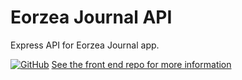 # Eorzea Journal API
Express API for Eorzea Journal app.


[![GitHub](https://img.shields.io/badge/GitHub-%23121011.svg?logo=github&logoColor=white)](https://github.com/kei-the-gae/eorzea-journal.git) [See the front end repo for more information](https://github.com/kei-the-gae/eorzea-journal.git)
